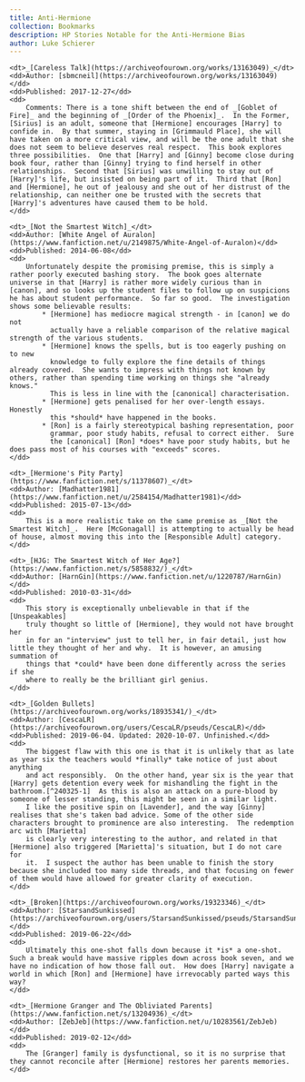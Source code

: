 ```yaml
---
title: Anti-Hermione
collection: Bookmarks
description: HP Stories Notable for the Anti-Hermione Bias
author: Luke Schierer
---
```


<dl>

    <dt>_[Careless Talk](https://archiveofourown.org/works/13163049)_</dt>
    <dd>Author: [sbmcneil](https://archiveofourown.org/works/13163049)</dd>
    <dd>Published: 2017-12-27</dd>
    <dd>
        Comments: There is a tone shift between the end of _[Goblet of Fire]_ and the beginning of _[Order of the Phoenix]_.  In the Former, [Sirius] is an adult, someone that [Hermione] encourages [Harry] to confide in.  By that summer, staying in [Grimmauld Place], she will have taken on a more critical view, and will be the one adult that she does not seem to believe deserves real respect.  This book explores three possibilities.  One that [Harry] and [Ginny] become close during book four, rather than [Ginny] trying to find herself in other relationships.  Second that [Sirius] was unwilling to stay out of [Harry]'s life, but insisted on being part of it.  Third that [Ron] and [Hermione], he out of jealousy and she out of her distrust of the relationship, can neither one be trusted with the secrets that [Harry]'s adventures have caused them to be hold.
    </dd>

    <dt>_[Not the Smartest Witch]_</dt>
    <dd>Author: [White Angel of Auralon](https://www.fanfiction.net/u/2149875/White-Angel-of-Auralon)</dd>
    <dd>Published: 2014-06-08</dd>
    <dd>
        Unfortunately despite the promising premise, this is simply a rather poorly executed bashing story.  The book goes alternate universe in that [Harry] is rather more widely curious than in [canon], and so looks up the student files to follow up on suspicions he has about student performance.  So far so good.  The investigation shows some believable results:
            * [Hermione] has mediocre magical strength - in [canon] we do not
              actually have a reliable comparison of the relative magical strength of the various students.
            * [Hermione] knows the spells, but is too eagerly pushing on to new
              knowledge to fully explore the fine details of things already covered.  She wants to impress with things not known by others, rather than spending time working on things she "already knows."
              This is less in line with the [canonical] characterisation.
            * [Hermione] gets penalised for her over-length essays. Honestly
              this *should* have happened in the books.
            * [Ron] is a fairly stereotypical bashing representation, poor
              grammar, poor study habits, refusal to correct either.  Sure
              the [canonical] [Ron] *does* have poor study habits, but he does pass most of his courses with "exceeds" scores.
    </dd>

    <dt>_[Hermione's Pity Party](https://www.fanfiction.net/s/11378607)_</dt>
    <dd>Author: [Madhatter1981](https://www.fanfiction.net/u/2584154/Madhatter1981)</dd>
    <dd>Published: 2015-07-13</dd>
    <dd>
        This is a more realistic take on the same premise as _[Not the Smartest Witch]_.  Here [McGonagall] is attempting to actually be head of house, almost moving this into the [Responsible Adult] category.
    </dd>

    <dt>_[HJG: The Smartest Witch of Her Age?](https://www.fanfiction.net/s/5858832/)_</dt>
    <dd>Author: [HarnGin](https://www.fanfiction.net/u/1220787/HarnGin)</dd>
    <dd>Published: 2010-03-31</dd>
    <dd>
        This story is exceptionally unbelievable in that if the [Unspeakables]
        truly thought so little of [Hermione], they would not have brought her
        in for an "interview" just to tell her, in fair detail, just how little they thought of her and why.  It is however, an amusing summation of
        things that *could* have been done differently across the series if she
        where to really be the brilliant girl genius.
    </dd>

    <dt>_[Golden Bullets](https://archiveofourown.org/works/18935341/)_</dt>
    <dd>Author: [CescaLR](https://archiveofourown.org/users/CescaLR/pseuds/CescaLR)</dd>
    <dd>Published: 2019-06-04. Updated: 2020-10-07. Unfinished.</dd>
    <dd>
        The biggest flaw with this one is that it is unlikely that as late as year six the teachers would *finally* take notice of just about anything
        and act responsibly.  On the other hand, year six is the year that [Harry] gets detention every week for mishandling the fight in the bathroom.[^240325-1]  As this is also an attack on a pure-blood by someone of lesser standing, this might be seen in a similar light.
        I like the positive spin on [Lavender], and the way [Ginny] realises that she's taken bad advice. Some of the other side characters brought to prominence are also interesting.  The redemption arc with [Marietta]
        is clearly very interesting to the author, and related in that [Hermione] also triggered [Marietta]'s situation, but I do not care for
        it.  I suspect the author has been unable to finish the story because she included too many side threads, and that focusing on fewer of them would have allowed for greater clarity of execution.
    </dd>

    <dt>_[Broken](https://archiveofourown.org/works/19323346)_</dt>
    <dd>Author: [StarsandSunkissed](https://archiveofourown.org/users/StarsandSunkissed/pseuds/StarsandSunkissed)</dd>
    <dd>Published: 2019-06-22</dd>
    <dd>
        Ultimately this one-shot falls down because it *is* a one-shot.  Such a break would have massive ripples down across book seven, and we have no indication of how those fall out.  How does [Harry] navigate a world in which [Ron] and [Hermione] have irrevocably parted ways this way?
    </dd>

    <dt>_[Hermione Granger and The Obliviated Parents](https://www.fanfiction.net/s/13204936)_</dt>
    <dd>Author: [ZebJeb](https://www.fanfiction.net/u/10283561/ZebJeb)</dd>
    <dd>Published: 2019-02-12</dd>
    <dd>
        The [Granger] family is dysfunctional, so it is no surprise that they cannot reconcile after [Hermione] restores her parents memories.
    </dd>

</dl>

[Granger]: /Harrypedia/people/granger//
[Marietta]: /Harrypedia/people/edgecombe/marietta//
[Ginny]: /Harrypedia/people/weasley/ginevra_molly//
[Lavender]: /Harrypedia/people/brown/lavender//
[Not the Smartest Witch]: https://www.fanfiction.net/s/10434054
[Responsible Adult]: /Bookmarks/responsibleadults/
[McGonagall]: /Harrypedia/people/mcgonagall/minerva//
[Unspeakables]: /Harrypedia/unspeakables//
[Ron]: /Harrypedia/people/weasley/ronald_bilius//
[Hermione]: /Harrypedia/people/granger/hermione_jean//
[Harry]: /Harrypedia/people/Potter/Harry_James//
[canon]: /Harrypedia//
[canonical]: /Harrypedia//
[Sirius]: /Harrypedia/people/black/sirius_iii//
[Grimmauld Place]: /Harrypedia/grimmauld_place//

[^240325-1]:
    Mrs. J. K. Rowling.
    _[Harry Potter and the Half-Blood Prince]_
    Bloomsbury, London, 2005. Page 439.

[Harry Potter and the Half-Blood Prince]: https://www.librarything.com/work/1133624
[Prisoner of Azkaban]: https://www.librarything.com/work/2742161
[Order of the Phoenix]: https://www.librarything.com/work/115
[Goblet of Fire]: https://www.librarything.com/work/113
